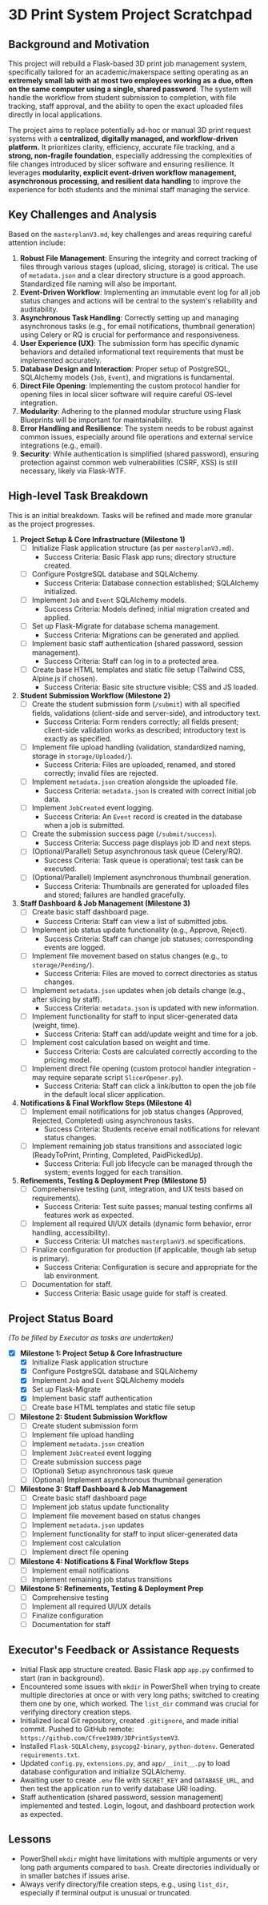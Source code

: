 # 3D Print System Project Scratchpad

## Background and Motivation

This project will rebuild a Flask-based 3D print job management system, specifically tailored for an academic/makerspace setting operating as an **extremely small lab with at most two employees working as a duo, often on the same computer using a single, shared password**. The system will handle the workflow from student submission to completion, with file tracking, staff approval, and the ability to open the exact uploaded files directly in local applications.

The project aims to replace potentially ad-hoc or manual 3D print request systems with a **centralized, digitally managed, and workflow-driven platform.** It prioritizes clarity, efficiency, accurate file tracking, and a **strong, non-fragile foundation**, especially addressing the complexities of file changes introduced by slicer software and ensuring resilience. It leverages **modularity, explicit event-driven workflow management, asynchronous processing, and resilient data handling** to improve the experience for both students and the minimal staff managing the service.

## Key Challenges and Analysis

Based on the `masterplanV3.md`, key challenges and areas requiring careful attention include:

1.  **Robust File Management**: Ensuring the integrity and correct tracking of files through various stages (upload, slicing, storage) is critical. The use of `metadata.json` and a clear directory structure is a good approach. Standardized file naming will also be important.
2.  **Event-Driven Workflow**: Implementing an immutable event log for all job status changes and actions will be central to the system's reliability and auditability.
3.  **Asynchronous Task Handling**: Correctly setting up and managing asynchronous tasks (e.g., for email notifications, thumbnail generation) using Celery or RQ is crucial for performance and responsiveness.
4.  **User Experience (UX)**: The submission form has specific dynamic behaviors and detailed informational text requirements that must be implemented accurately.
5.  **Database Design and Interaction**: Proper setup of PostgreSQL, SQLAlchemy models (`Job`, `Event`), and migrations is fundamental.
6.  **Direct File Opening**: Implementing the custom protocol handler for opening files in local slicer software will require careful OS-level integration.
7.  **Modularity**: Adhering to the planned modular structure using Flask Blueprints will be important for maintainability.
8.  **Error Handling and Resilience**: The system needs to be robust against common issues, especially around file operations and external service integrations (e.g., email).
9.  **Security**: While authentication is simplified (shared password), ensuring protection against common web vulnerabilities (CSRF, XSS) is still necessary, likely via Flask-WTF.

## High-level Task Breakdown

This is an initial breakdown. Tasks will be refined and made more granular as the project progresses.

1.  **Project Setup & Core Infrastructure (Milestone 1)**
    *   [ ] Initialize Flask application structure (as per `masterplanV3.md`).
        *   Success Criteria: Basic Flask app runs; directory structure created.
    *   [ ] Configure PostgreSQL database and SQLAlchemy.
        *   Success Criteria: Database connection established; SQLAlchemy initialized.
    *   [ ] Implement `Job` and `Event` SQLAlchemy models.
        *   Success Criteria: Models defined; initial migration created and applied.
    *   [ ] Set up Flask-Migrate for database schema management.
        *   Success Criteria: Migrations can be generated and applied.
    *   [ ] Implement basic staff authentication (shared password, session management).
        *   Success Criteria: Staff can log in to a protected area.
    *   [ ] Create base HTML templates and static file setup (Tailwind CSS, Alpine.js if chosen).
        *   Success Criteria: Basic site structure visible; CSS and JS loaded.

2.  **Student Submission Workflow (Milestone 2)**
    *   [ ] Create the student submission form (`/submit`) with all specified fields, validations (client-side and server-side), and introductory text.
        *   Success Criteria: Form renders correctly; all fields present; client-side validation works as described; introductory text is exactly as specified.
    *   [ ] Implement file upload handling (validation, standardized naming, storage in `storage/Uploaded/`).
        *   Success Criteria: Files are uploaded, renamed, and stored correctly; invalid files are rejected.
    *   [ ] Implement `metadata.json` creation alongside the uploaded file.
        *   Success Criteria: `metadata.json` is created with correct initial job data.
    *   [ ] Implement `JobCreated` event logging.
        *   Success Criteria: An `Event` record is created in the database when a job is submitted.
    *   [ ] Create the submission success page (`/submit/success`).
        *   Success Criteria: Success page displays job ID and next steps.
    *   [ ] (Optional/Parallel) Setup asynchronous task queue (Celery/RQ).
        *   Success Criteria: Task queue is operational; test task can be executed.
    *   [ ] (Optional/Parallel) Implement asynchronous thumbnail generation.
        *   Success Criteria: Thumbnails are generated for uploaded files and stored; failures are handled gracefully.

3.  **Staff Dashboard & Job Management (Milestone 3)**
    *   [ ] Create basic staff dashboard page.
        *   Success Criteria: Staff can view a list of submitted jobs.
    *   [ ] Implement job status update functionality (e.g., Approve, Reject).
        *   Success Criteria: Staff can change job statuses; corresponding events are logged.
    *   [ ] Implement file movement based on status changes (e.g., to `storage/Pending/`).
        *   Success Criteria: Files are moved to correct directories as status changes.
    *   [ ] Implement `metadata.json` updates when job details change (e.g., after slicing by staff).
        *   Success Criteria: `metadata.json` is updated with new information.
    *   [ ] Implement functionality for staff to input slicer-generated data (weight, time).
        *   Success Criteria: Staff can add/update weight and time for a job.
    *   [ ] Implement cost calculation based on weight and time.
        *   Success Criteria: Costs are calculated correctly according to the pricing model.
    *   [ ] Implement direct file opening (custom protocol handler integration - may require separate script `SlicerOpener.py`).
        *   Success Criteria: Staff can click a link/button to open the job file in the default local slicer application.

4.  **Notifications & Final Workflow Steps (Milestone 4)**
    *   [ ] Implement email notifications for job status changes (Approved, Rejected, Completed) using asynchronous tasks.
        *   Success Criteria: Students receive email notifications for relevant status changes.
    *   [ ] Implement remaining job status transitions and associated logic (ReadyToPrint, Printing, Completed, PaidPickedUp).
        *   Success Criteria: Full job lifecycle can be managed through the system; events logged for each transition.

5.  **Refinements, Testing & Deployment Prep (Milestone 5)**
    *   [ ] Comprehensive testing (unit, integration, and UX tests based on requirements).
        *   Success Criteria: Test suite passes; manual testing confirms all features work as expected.
    *   [ ] Implement all required UI/UX details (dynamic form behavior, error handling, accessibility).
        *   Success Criteria: UI matches `masterplanV3.md` specifications.
    *   [ ] Finalize configuration for production (if applicable, though lab setup is primary).
        *   Success Criteria: Configuration is secure and appropriate for the lab environment.
    *   [ ] Documentation for staff.
        *   Success Criteria: Basic usage guide for staff is created.

## Project Status Board

*(To be filled by Executor as tasks are undertaken)*

*   [x] **Milestone 1: Project Setup & Core Infrastructure**
    *   [x] Initialize Flask application structure
    *   [x] Configure PostgreSQL database and SQLAlchemy
    *   [x] Implement `Job` and `Event` SQLAlchemy models
    *   [x] Set up Flask-Migrate
    *   [x] Implement basic staff authentication
    *   [ ] Create base HTML templates and static file setup
*   [ ] **Milestone 2: Student Submission Workflow**
    *   [ ] Create student submission form
    *   [ ] Implement file upload handling
    *   [ ] Implement `metadata.json` creation
    *   [ ] Implement `JobCreated` event logging
    *   [ ] Create submission success page
    *   [ ] (Optional) Setup asynchronous task queue
    *   [ ] (Optional) Implement asynchronous thumbnail generation
*   [ ] **Milestone 3: Staff Dashboard & Job Management**
    *   [ ] Create basic staff dashboard page
    *   [ ] Implement job status update functionality
    *   [ ] Implement file movement based on status changes
    *   [ ] Implement `metadata.json` updates
    *   [ ] Implement functionality for staff to input slicer-generated data
    *   [ ] Implement cost calculation
    *   [ ] Implement direct file opening
*   [ ] **Milestone 4: Notifications & Final Workflow Steps**
    *   [ ] Implement email notifications
    *   [ ] Implement remaining job status transitions
*   [ ] **Milestone 5: Refinements, Testing & Deployment Prep**
    *   [ ] Comprehensive testing
    *   [ ] Implement all required UI/UX details
    *   [ ] Finalize configuration
    *   [ ] Documentation for staff

## Executor's Feedback or Assistance Requests

*   Initial Flask app structure created. Basic Flask app `app.py` confirmed to start (ran in background).
*   Encountered some issues with `mkdir` in PowerShell when trying to create multiple directories at once or with very long paths; switched to creating them one by one, which worked. The `list_dir` command was crucial for verifying directory creation steps.
*   Initialized local Git repository, created `.gitignore`, and made initial commit. Pushed to GitHub remote: `https://github.com/Cfree1989/3DPrintSystemV3`.
*   Installed `Flask-SQLAlchemy`, `psycopg2-binary`, `python-dotenv`. Generated `requirements.txt`.
*   Updated `config.py`, `extensions.py`, and `app/__init__.py` to load database configuration and initialize SQLAlchemy.
*   Awaiting user to create `.env` file with `SECRET_KEY` and `DATABASE_URL`, and then test the application run to verify database URI loading.
*   Staff authentication (shared password, session management) implemented and tested. Login, logout, and dashboard protection work as expected.

## Lessons

*   PowerShell `mkdir` might have limitations with multiple arguments or very long path arguments compared to `bash`. Create directories individually or in smaller batches if issues arise.
*   Always verify directory/file creation steps, e.g., using `list_dir`, especially if terminal output is unusual or truncated. 